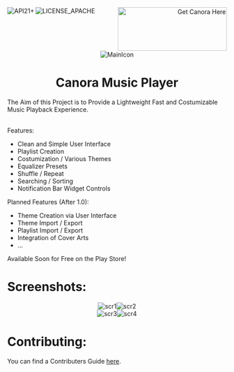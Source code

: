 <div>
<div align="right">
  <img border="0" alt="API21+" src="https://img.shields.io/badge/API-21%2B-green.svg?style=flat" align="left">
  <img border="0" alt="LICENSE_APACHE" src="https://img.shields.io/badge/license-Apache%202-green.svg" align="left">
  <a href="https://play.google.com/store/apps/details?id=ch.swissproductions.canora">
    <img border="0" alt="Get Canora Here" src="https://play.google.com/intl/en_us/badges/images/generic/en_badge_web_generic.png" width="250" height="100">
  </a>
</div>
<div align="center">
  <img src="https://github.com/ZoidbergZero/Canora-MusicPlayer/blob/master/app/src/main/res/mipmap-xxxhdpi/ic_launcher.png" alt="MainIcon"/>
  <h1>Canora Music Player</h1>
  </div>
  </div>
The Aim of this Project is to Provide a Lightweight Fast and Costumizable Music Playback Experience.<br>
<br>

Features:
* Clean and Simple User Interface
* Playlist Creation
* Costumization / Various Themes
* Equalizer Presets
* Shuffle / Repeat
* Searching / Sorting
* Notification Bar Widget Controls

Planned Features (After 1.0):
* Theme Creation via User Interface
* Theme Import / Export
* Playlist Import / Export
* Integration of Cover Arts
* ...

Available Soon for Free on the Play Store!

<h1>Screenshots:</h1><p align=center><img src="https://github.com/ZoidbergZero/Canora-MusicPlayer/blob/master/.github/Promo/promo1.png" alt="scr1"/><img src="https://github.com/ZoidbergZero/Canora-MusicPlayer/blob/master/.github/Promo/promo2.png" alt="scr2"/><br><img src="https://github.com/ZoidbergZero/Canora-MusicPlayer/blob/master/.github/Promo/promo3.png" alt="scr3"/><img src="https://github.com/ZoidbergZero/Canora-MusicPlayer/blob/master/.github/Promo/promo4.png" alt="scr4"/></p>

<h1>Contributing:</h1>
You can find a Contributers Guide <a href="https://github.com/ZoidbergZero/Canora-MediaPlayer/blob/master/Contributing.md">here</a>.
